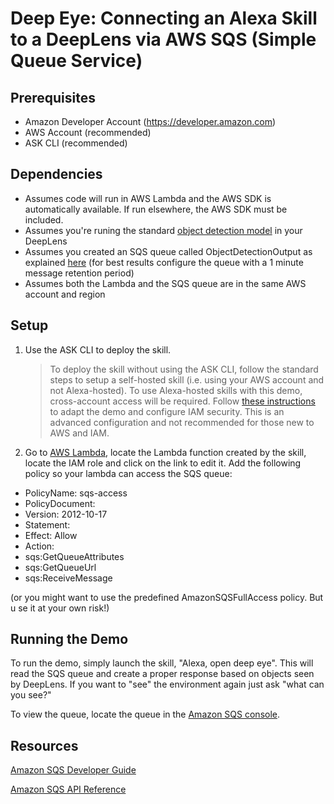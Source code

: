 # Deep Eye: Connecting an Alexa Skill to a DeepLens via AWS SQS (Simple Queue Service)

## Prerequisites
* Amazon Developer Account (https://developer.amazon.com)
* AWS Account (recommended)
* ASK CLI (recommended)

## Dependencies
* Assumes code will run in AWS Lambda and the AWS SDK is automatically available. If run elsewhere, the AWS SDK must be included.
* Assumes you're runing the standard [object detection model](https://docs.aws.amazon.com/deeplens/latest/dg/deeplens-templated-projects-overview.html#object-recognition) in your DeepLens
* Assumes you created an SQS queue called ObjectDetectionOutput as explained [here](https://aws.amazon.com/getting-started/tutorials/extend-deeplens-project) (for best results configure the queue with a 1 minute message retention period)
* Assumes both the Lambda and the SQS queue are in the same AWS account and region

## Setup
1. Use the ASK CLI to deploy the skill.
    > To deploy the skill without using the ASK CLI, follow the standard steps to setup a self-hosted skill (i.e. using your AWS account and not Alexa-hosted).
    > To use Alexa-hosted skills with this demo, cross-account access will be required. Follow [these instructions](https://developer.amazon.com/docs/hosted-skills/build-a-skill-end-to-end-using-an-alexa-hosted-skill.html) to adapt the demo and configure IAM security. This is an advanced configuration and not recommended for those new to AWS and IAM.
2. Go to [AWS Lambda](https://console.aws.amazon.com/lambda), locate the Lambda function created by the skill, locate the IAM role and click on the link to edit it. Add the following policy so your lambda can access the SQS queue:

- PolicyName: sqs-access
- PolicyDocument:
- Version: 2012-10-17
- Statement:
- Effect: Allow
- Action:
- sqs:GetQueueAttributes
- sqs:GetQueueUrl
- sqs:ReceiveMessage

(or you might want to use the predefined AmazonSQSFullAccess policy. But u 
se it at your own risk!)

## Running the Demo

To run the demo, simply launch the skill, "Alexa, open deep eye".  This will read the SQS queue and create a proper response based on objects seen by DeepLens.
If you want to "see" the environment again just ask "what can you see?"

To view the queue, locate the queue in the [Amazon SQS console](https://console.aws.amazon.com/sqs).

## Resources

[Amazon SQS Developer Guide](https://docs.aws.amazon.com/AWSSimpleQueueService/latest/SQSDeveloperGuide/welcome.html)

[Amazon SQS API Reference](https://docs.aws.amazon.com/AWSSimpleQueueService/latest/APIReference/)
